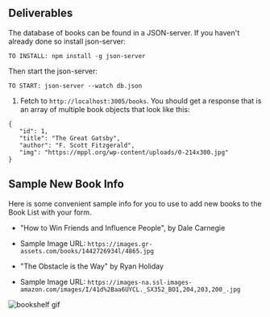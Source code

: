 ## Deliverables

The database of books can be found in a JSON-server. If you haven't already done so install json-server:

`TO INSTALL: npm install -g json-server`

Then start the json-server:

`TO START: json-server --watch db.json`

1. Fetch to `http://localhost:3005/books`. You should get a response that is an array of multiple book objects that look like this:
```
{
   "id": 1,
   "title": "The Great Gatsby",
   "author": "F. Scott Fitzgerald",
   "img": "https://mppl.org/wp-content/uploads/0-214x300.jpg"
}
```

<!-- 2. Render a list of books that show the book title and book img -->
<!-- 3. Clicking on a book in the Book List should add it to the Book Shelf -->
<!-- 4. Clicking on a book in the Book Shelf should remove it from the Book Shelf -->
<!-- 5. Add a controlled form that allows the user to add a book to the Book List (this should _NOT_ persist) -->
<!-- 6. BONUS: Each book can only be added to Book Shelf one time (Book Shelf should not have duplicate books) -->

## Sample New Book Info
Here is some convenient sample info for you to use to add new books to the
Book List with your form.

* "How to Win Friends and Influence People", by Dale Carnegie
* Sample Image URL: `https://images.gr-assets.com/books/1442726934l/4865.jpg`


* "The Obstacle is the Way" by Ryan Holiday
* Sample Image URL: `https://images-na.ssl-images-amazon.com/images/I/41d%2Baa6UYCL._SX352_BO1,204,203,200_.jpg`

![bookshelf gif](BookShelf.gif)
